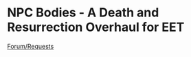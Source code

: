# NPC Bodies - A Death and Resurrection Overhaul for EET
[Forum/Requests](https://forums.beamdog.com/discussion/68547/npc-bodies-a-death-and-resurrection-overhaul-for-eet/p1?new=1)
